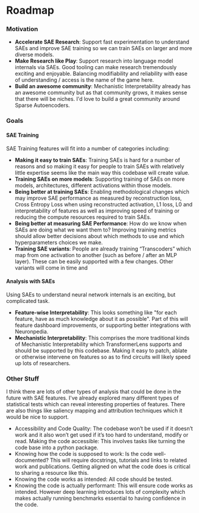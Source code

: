 # Roadmap

### Motivation

- **Accelerate SAE Research**: Support fast experimentation to understand SAEs and improve SAE training so we can train SAEs on larger and more diverse models.
- **Make Research like Play**: Support research into language model internals via SAEs. Good tooling can make research tremendously exciting and enjoyable. Balancing modifiability and reliability with ease of understanding / access is the name of the game here.
- **Build an awesome community**: Mechanistic Interpretability already has an awesome community but as that community grows, it makes sense that there will be niches. I'd love to build a great community around Sparse Autoencoders.

### Goals

#### **SAE Training**
SAE Training features will fit into a number of categories including:

- **Making it easy to train SAEs**: Training SAEs is hard for a number of reasons and so making it easy for people to train SAEs with relatively little expertise seems like the main way this codebase will create value. 
- **Training SAEs on more models**: Supporting training of SAEs on more models, architectures, different activations within those models.
- **Being better at training SAEs**: Enabling methodological changes which may improve SAE performance as measured by reconstruction loss, Cross Entropy Loss when using reconstructed activation, L1 loss, L0 and interpretability of features as well as improving speed of training or reducing the compute resources required to train SAEs. 
- **Being better at measuring SAE Performance**: How do we know when SAEs are doing what we want them to? Improving training metrics should allow better decisions about which methods to use and which hyperparameters choices we make.
- **Training SAE variants**: People are already training “Transcoders” which map from one activation to another (such as before / after an MLP layer). These can be easily supported with a few changes. Other variants will come in time and 

#### **Analysis with SAEs**

Using SAEs to understand neural network internals is an exciting, but complicated task.

- **Feature-wise Interpretability**: This looks something like "for each feature, have as much knowledge about it as possible". Part of this will feature dashboard improvements, or supporting better integrations with Neuronpedia.
- **Mechanistic Interpretability**: This comprises the more traditional kinds of Mechanistic Interpretability which TransformerLens supports and should be supported by this codebase. Making it easy to patch, ablate or otherwise intervene on features so as to find circuits will likely speed up lots of researchers.

### Other Stuff

I think there are lots of other types of analysis that could be done in the future with SAE features. I've already explored many different types of statistical tests which can reveal interesting properties of features. There are also things like saliency mapping and attribution techniques which it would be nice to support.

- Accessibility and Code Quality: The codebase won’t be used if it doesn’t work and it also won’t get used if it’s too hard to understand, modify or read. 
Making the code accessible: This involves tasks like turning the code base into a python package.
- Knowing how the code is supposed to work: Is the code well-documented? This will require docstrings, tutorials and links to related work and publications. Getting aligned on what the code does is critical to sharing a resource like this. 
- Knowing the code works as intended: All code should be tested.
- Knowing the code is actually performant: This will ensure code works as intended. However deep learning introduces lots of complexity which makes actually running benchmarks essential to having confidence in the code. 
